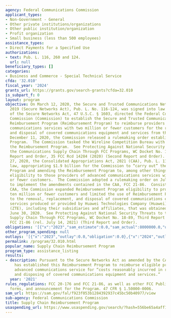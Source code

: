 ```yaml
---
agency: Federal Communications Commission
applicant_types:
- Non-Government - General
- Other private institutions/organizations
- Other public institution/organization
- Profit organization
- Small business (less than 500 employees)
assistance_types:
- Direct Payments for a Specified Use
authorizations:
- text: Pub. L. 116, 260 and 124.
  url: null
beneficiary_types: []
categories:
- Business and Commerce - Special Technical Service
cfda: '32.010'
fiscal_year: '2024'
grants_url: https://grants.gov/search-grants?cfda=32.010
is_subpart_f: 0
layout: program
objective: On March 12, 2020, the Secure and Trusted Communications Networks Act of
  2019 (Secure Networks Act), Pub. L. No. 116-124, was signed into law.  Section 4
  of the Secure Networks Act, 47 U.S.C. § 1603, directed the Federal Communications
  Commission (Commission) to establish the Secure and Trusted Communications Networks
  Reimbursement Program (Reimbursement Program) to reimburse providers of advanced
  communications services with two million or fewer customers for the removal, replacement,
  and disposal of covered communications equipment and services from their networks.  On
  December 11, 2020, the Commission released a rulemaking order establishing the Reimbursement
  Program.  The Commission tasked the Wireline Competition Bureau with implementing
  the Reimbursement Program.  See Protecting Against National Security Threats to
  the Communications Supply Chain Through FCC Programs, WC Docket No. 18-89, Second
  Report and Order, 35 FCC Rcd 14284 (2020) (Second Report and Order).  On December
  27, 2020, the Consolidated Appropriations Act, 2021 (CAA), Pub. L. 116-260, became
  law, appropriating $1.9 billion for the Commission to “carry out” the Reimbursement
  Program and amending the Reimbursement Program to, among other things, increase
  eligibility to those providers of advanced communications services with ten million
  or fewer customers.  The Commission adopted a rulemaking order on July 13, 2021,
  to implement the amendments contained in the CAA, FCC 21-86.  Consistent with the
  CAA, the Commission expanded Reimbursement Program eligibility to providers with
  ten million or fewer customers and limited the use of Reimbursement Program funds
  to the removal, replacement, and disposal of covered communications equipment or
  services produced or provided by Huawei Technologies Company (Huawei) or ZTE Corporation
  (ZTE), including their subsidiaries and affiliates, that was obtained on or before
  June 30, 2020.  See Protecting Against National Security Threats to the Communications
  Supply Chain Through FCC Programs, WC Docket No. 18-89, Third Report and Order,
  FCC 21-86 (rel. July 14, 2021) (Third Report and Order).
obligations: '[{"x":"2023","sam_estimate":0.0,"sam_actual":8000000.0,"usa_spending_actual":0.0},{"x":"2024","sam_estimate":0.0,"sam_actual":11000000.0,"usa_spending_actual":0.0},{"x":"2025","sam_estimate":0.0,"sam_actual":20000000.0,"usa_spending_actual":0.0}]'
other_program_spending: null
outlays: '[{"x":"2023","outlay":0.0,"obligation":0.0},{"x":"2024","outlay":0.0,"obligation":0.0},{"x":"2025","outlay":0.0,"obligation":0.0}]'
permalink: /program/32.010.html
popular_name: Supply Chain Reimbursement Program
program_type: assistance_listing
results:
- description: Pursuant to the Secure Networks Act as amended by the CAA, the FCC
    has established this Reimbursement Program to reimburse eligible providers of
    advanced communications service for “costs reasonably incurred in removing, replacing,
    and disposing of covered communications equipment and services.”
  year: '2021'
rules_regulations: FCC 20-176 and FCC 21-86, as well as other FCC Public Notices,
  forms, and announcement for the Program. 47 CFR § 1.50000-0006.
sam_url: https://sam.gov/fal/f923f053b1284392937c45bc50b40977/view
sub-agency: Federal Communications Commission
title: Supply Chain Reimbursement Program
usaspending_url: https://www.usaspending.gov/search/?hash=556be65a4aff14e91de4342f01a79aa9
---
```

